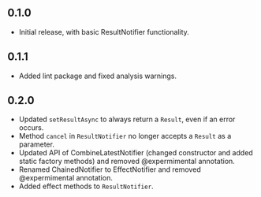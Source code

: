 ## 0.1.0

* Initial release, with basic ResultNotifier functionality.

## 0.1.1

* Added lint package and fixed analysis warnings.

## 0.2.0

* Updated `setResultAsync` to always return a `Result`, even if an error occurs.
* Method `cancel` in `ResultNotifier` no longer accepts a `Result` as a parameter.
* Updated API of CombineLatestNotifier (changed constructor and added static factory methods) and removed @expermimental annotation.
* Renamed ChainedNotifier to EffectNotifier and removed @expermimental annotation.
* Added effect methods to `ResultNotifier`.
 